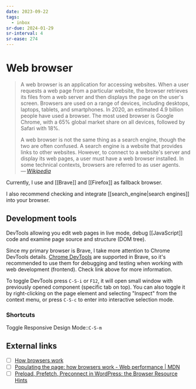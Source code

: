 ```yaml
---
date: 2023-09-22
tags:
  - inbox
sr-due: 2024-01-29
sr-interval: 4
sr-ease: 274
---
```


# Web browser

> A web browser is an application for accessing websites. When a user requests a
> web page from a particular website, the browser retrieves its files from a web
> server and then displays the page on the user's screen. Browsers are used on a
> range of devices, including desktops, laptops, tablets, and smartphones. In
> 2020, an estimated 4.9 billion people have used a browser. The most used
> browser is Google Chrome, with a 65% global market share on all devices,
> followed by Safari with 18%.
>
> A web browser is not the same thing as a search engine, though the two are
> often confused. A search engine is a website that provides links to other
> websites. However, to connect to a website's server and display its web pages,
> a user must have a web browser installed. In some technical contexts, browsers
> are referred to as user agents.\
> — <cite>[Wikipedia](https://en.wikipedia.org/wiki/Web_browser)</cite>

Currently, I use and [[Brave]] and [[Firefox]] as fallback browser.

I also recommend checking and integrate [[search_engine|search engines]] into
your browser.

## Development tools

DevTools allowing you edit web pages in live mode, debug [[JavaScript]] code and
examine page source and structure (DOM tree).

Since my primary browser is Brave, I take more attention to Chrome DevTools
details. [Chrome DevTools](https://developer.chrome.com/docs/devtools) are
supported in Brave, so it's recommended to use them for debugging and testing
when working with web development (frontend). Check link above for more
information.

To toggle DevTools press `C-S-i` or `F12`, it will open small window with
previously opened component (specific tab on top). You can also toggle it by
right-clicking on the page element and selecting "Inspect" from the context
menu, or press `C-S-c` to enter into interactive selection mode.

### Shortcuts

Toggle Responsive Design Mode::`C-S-m`

## External links

- [ ] [How browsers work](https://web.dev/howbrowserswork/)
- [ ] [Populating the page: how browsers work - Web performance | MDN](https://developer.mozilla.org/en-US/docs/Web/Performance/How_browsers_work)
- [ ] [Preload, Prefetch, Preconnect in WordPress: the Browser Resource Hints](https://wp-rocket.me/blog/preload-prefetch-preconnect-speed-site-browser-resource-hints/)
